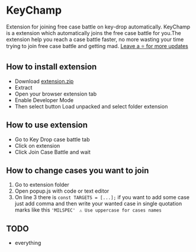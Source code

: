 # KeyChamp
 Extension for joining free case battle on key-drop automatically.
 KeyChamp is a extension which automatically joins the free case battle for you.The extension help you reach a case battle faster, no more wasting your time trying to join free case battle and getting mad.
[Leave a ⭐ for more updates](https://github.com/Shkyyl/KeyChamp/stargazers)
## How to install extension
- Download [extension.zip](https://github.com/Shkyyl/KeyChamp/releases/)
- Extract 
- Open your browser extension tab
- Enable Developer Mode
- Then select button Load unpacked and select folder extension
## How to use extension 
- Go to Key Drop case battle tab
- Click on extension
- Click Join Case Battle and wait
## How to change cases you want to join
1. Go to extension folder
2. Open popup.js with code or text editor
3. On line 3 there is ``const TARGETS = [...];`` if you want to add some case just add comma and then write your wanted case in single quotation marks like this ``'MILSPEC'``
`` ⚠️ Use uppercase for cases names``
## TODO
- everything